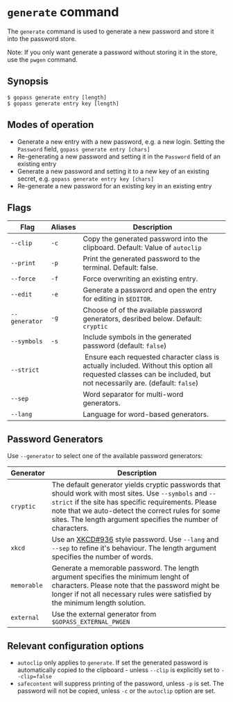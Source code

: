 # `generate` command

The `generate` command is used to generate a new password and store it into the password store.

Note: If you only want generate a password without storing it in the store, use the `pwgen` command.

## Synopsis

```
$ gopass generate entry [length]
$ gopass generate entry key [length]
```

## Modes of operation

* Generate a new entry with a new password, e.g. a new login. Setting the `Password` field, `gopass generate entry [chars]`
* Re-generating a new password and setting it in the `Password` field of an existing entry
* Generate a new password and setting it to a new key of an existing secret, e.g. `gopass generate entry key [chars]`
* Re-generate a new password for an existing key in an existing entry

## Flags

Flag | Aliases | Description
---- | ------- | -----------
`--clip` | `-c` | Copy the generated password into the clipboard. Default: Value of `autoclip`
`--print` | `-p` | Print the generated password to the terminal. Default: false.
`--force` | `-f` | Force overwriting an existing entry.
`--edit` | `-e` | Generate a password and open the entry for editing in `$EDITOR`.
`--generator` | `-g` | Choose of of the available password generators, desribed below. Default: `cryptic`
`--symbols` | `-s` | Include symbols in the generated password (default: `false`)
`--strict` | | Ensure each requested character class is actually included. Without this option all requested classes can be included, but not necessarily are. (default: `false`)
`--sep` | | Word separator for multi-word generators.
`--lang`| | Language for word-based generators.

## Password Generators

Use `--generator` to select one of the available password generators:

Generator | Description
--------- | -----------
`cryptic` | The default generator yields cryptic passwords that should work with most sites. Use `--symbols` and `--strict` if the site has specific requirements. Please note that we auto-detect the correct rules for some sites. The length argument specifies the number of characters.
`xkcd` | Use an [XKCD#936](https://xkcd.com/936/) style password. Use `--lang` and `--sep` to refine it's behaviour. The length argument specifies the number of words.
`memorable` | Generate a memorable password. The length argument specifies the minimum lenght of characters. Please note that the password might be longer if not all necessary rules were satisfied by the minimum length solution.
`external` | Use the external generator from `$GOPASS_EXTERNAL_PWGEN`

## Relevant configuration options

* `autoclip` only applies to `generate`. If set the generated password is automatically copied to the clipboard - unless `--clip` is explicitly set to `--clip=false`
* `safecontent` will suppress printing of the password, unless `-p` is set. The password will not be copied, unless `-c` or the `autoclip` option are set.
